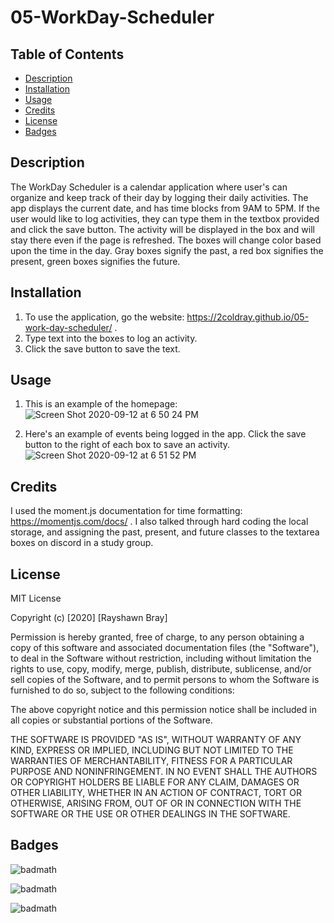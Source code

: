 # 05-WorkDay-Scheduler

## Table of Contents

* [Description](#description)
* [Installation](#installation)
* [Usage](#usage)
* [Credits](#credits)
* [License](#license)
* [Badges](#badges)

## Description

The WorkDay Scheduler is a calendar application where user's can organize and keep track of their day by logging their daily activities. The app displays the current date, and has time blocks from 9AM to 5PM. If the user would like to log activities, they can type them in the textbox provided and click the save button. The activity will be displayed in the box and will stay there even if the page is refreshed. The boxes will change color based upon the time in the day. Gray boxes signify the past, a red box signifies the present, green boxes signifies the future. 

## Installation

1. To use the application, go the website: https://2coldray.github.io/05-work-day-scheduler/ .
2. Type text into the boxes to log an activity.
3. Click the save button to save the text.

## Usage

1. This is an example of the homepage:
![Screen Shot 2020-09-12 at 6 50 24 PM](https://user-images.githubusercontent.com/60899926/93006352-1b609480-f529-11ea-8cf7-c5248aad26c0.png)

2. Here's an example of events being logged in the app. Click the save button to the right of each box to save an activity.
![Screen Shot 2020-09-12 at 6 51 52 PM](https://user-images.githubusercontent.com/60899926/93006362-3206eb80-f529-11ea-8341-84dd832d07e4.png)

## Credits

I used the moment.js documentation for time formatting: https://momentjs.com/docs/ . I also talked through hard coding the local storage, and assigning the past, present, and future classes to the textarea boxes on discord in a study group.

## License

MIT License

Copyright (c) [2020] [Rayshawn Bray]

Permission is hereby granted, free of charge, to any person obtaining a copy
of this software and associated documentation files (the "Software"), to deal
in the Software without restriction, including without limitation the rights
to use, copy, modify, merge, publish, distribute, sublicense, and/or sell
copies of the Software, and to permit persons to whom the Software is
furnished to do so, subject to the following conditions:

The above copyright notice and this permission notice shall be included in all
copies or substantial portions of the Software.

THE SOFTWARE IS PROVIDED "AS IS", WITHOUT WARRANTY OF ANY KIND, EXPRESS OR
IMPLIED, INCLUDING BUT NOT LIMITED TO THE WARRANTIES OF MERCHANTABILITY,
FITNESS FOR A PARTICULAR PURPOSE AND NONINFRINGEMENT. IN NO EVENT SHALL THE
AUTHORS OR COPYRIGHT HOLDERS BE LIABLE FOR ANY CLAIM, DAMAGES OR OTHER
LIABILITY, WHETHER IN AN ACTION OF CONTRACT, TORT OR OTHERWISE, ARISING FROM,
OUT OF OR IN CONNECTION WITH THE SOFTWARE OR THE USE OR OTHER DEALINGS IN THE
SOFTWARE.

## Badges
![badmath](https://img.shields.io/badge/HTML-100%25-green)

![badmath](https://img.shields.io/badge/CSS-100%25-green)

![badmath](https://img.shields.io/badge/Javascript-100%25-green)


